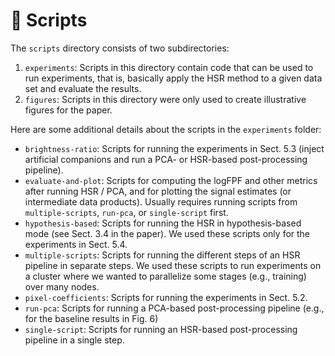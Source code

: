 # 📄 Scripts

The `scripts` directory consists of two subdirectories:

1. `experiments`: Scripts in this directory contain code that can be used to run experiments, that is, basically apply the HSR method to a given data set and evaluate the results.
2. `figures`: Scripts in this directory were only used to create illustrative figures for the paper.

Here are some additional details about the scripts in the `experiments` folder:

* `brightness-ratio`: Scripts for running the experiments in Sect. 5.3 (inject artificial companions and run a PCA- or HSR-based post-processing pipeline).
* `evaluate-and-plot`: Scripts for computing the logFPF and other metrics after running HSR / PCA, and for plotting the signal estimates (or intermediate data products).
  Usually requires running scripts from `multiple-scripts`, `run-pca`, or `single-script` first.
* `hypothesis-based`: Scripts for running the HSR in hypothesis-based mode (see Sect. 3.4 in the paper). 
  We used these scripts only for the experiments in Sect. 5.4.
* `multiple-scripts`: Scripts for running the different steps of an HSR pipeline in separate steps. 
   We used these scripts to run experiments on a cluster where we wanted to parallelize some stages (e.g., training) over many nodes.
* `pixel-coefficients`: Scripts for running the experiments in Sect. 5.2.
* `run-pca`: Scripts for running a PCA-based post-processing pipeline (e.g., for the baseline results in Fig. 6)
* `single-script`: Scripts for running an HSR-based post-processing pipeline in a single step.
